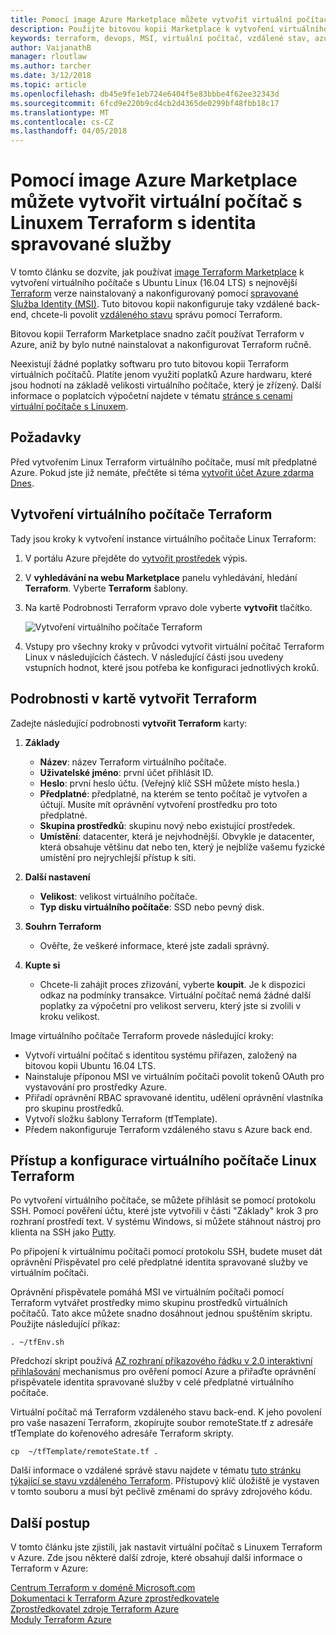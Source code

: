 ```yaml
---
title: Pomocí image Azure Marketplace můžete vytvořit virtuální počítač s Linuxem Terraform s identita spravované služby
description: Použijte bitovou kopii Marketplace k vytvoření virtuálního počítače Terraform Linux s identita spravované služby a vzdálenou správu stavu snadno nasadit prostředky do Azure.
keywords: terraform, devops, MSI, virtuální počítač, vzdálené stav, azure
author: VaijanathB
manager: rloutlaw
ms.author: tarcher
ms.date: 3/12/2018
ms.topic: article
ms.openlocfilehash: db45e9fe1eb724e6404f5e83bbbe4f62ee32343d
ms.sourcegitcommit: 6fcd9e220b9cd4cb2d4365de0299bf48fbb18c17
ms.translationtype: MT
ms.contentlocale: cs-CZ
ms.lasthandoff: 04/05/2018
---
```

# <a name="use-an-azure-marketplace-image-to-create-a-terraform-linux-virtual-machine-with-managed-service-identity"></a>Pomocí image Azure Marketplace můžete vytvořit virtuální počítač s Linuxem Terraform s identita spravované služby

V tomto článku se dozvíte, jak používat [image Terraform Marketplace](https://azuremarketplace.microsoft.com/marketplace/apps/azure-oss.terraform?tab=Overview) k vytvoření virtuálního počítače s Ubuntu Linux (16.04 LTS) s nejnovější [Terraform](https://www.terraform.io/intro/index.html) verze nainstalovaný a nakonfigurovaný pomocí [spravované Služba Identity (MSI)](https://docs.microsoft.com/azure/active-directory/managed-service-identity/overview). Tuto bitovou kopii nakonfiguruje taky vzdálené back-end, chcete-li povolit [vzdáleného stavu](https://www.terraform.io/docs/state/remote.html) správu pomocí Terraform. 

Bitovou kopii Terraform Marketplace snadno začít používat Terraform v Azure, aniž by bylo nutné nainstalovat a nakonfigurovat Terraform ručně. 

Neexistují žádné poplatky softwaru pro tuto bitovou kopii Terraform virtuálních počítačů. Platíte jenom využití poplatků Azure hardwaru, které jsou hodnotí na základě velikosti virtuálního počítače, který je zřízený. Další informace o poplatcích výpočetní najdete v tématu [stránce s cenami virtuální počítače s Linuxem](https://azure.microsoft.com/pricing/details/virtual-machines/linux/).

## <a name="prerequisites"></a>Požadavky
Před vytvořením Linux Terraform virtuálního počítače, musí mít předplatné Azure. Pokud jste již nemáte, přečtěte si téma [vytvořit účet Azure zdarma Dnes](https://azure.microsoft.com/free/).  

## <a name="create-your-terraform-virtual-machine"></a>Vytvoření virtuálního počítače Terraform 

Tady jsou kroky k vytvoření instance virtuálního počítače Linux Terraform: 

1. V portálu Azure přejděte do [vytvořit prostředek](https://ms.portal.azure.com/#create/hub) výpis.

2. V **vyhledávání na webu Marketplace** panelu vyhledávání, hledání **Terraform**. Vyberte **Terraform** šablony. 

3. Na kartě Podrobnosti Terraform vpravo dole vyberte **vytvořit** tlačítko.

    ![Vytvoření virtuálního počítače Terraform](media\terraformmsi.png)

4. Vstupy pro všechny kroky v průvodci vytvořit virtuální počítač Terraform Linux v následujících částech. V následující části jsou uvedeny vstupních hodnot, které jsou potřeba ke konfiguraci jednotlivých kroků.

## <a name="details-on-the-create-terraform-tab"></a>Podrobnosti v kartě vytvořit Terraform

Zadejte následující podrobnosti **vytvořit Terraform** karty:

1. **Základy**
    
   * **Název**: název Terraform virtuálního počítače.
   * **Uživatelské jméno**: první účet přihlásit ID.
   * **Heslo**: první heslo účtu. (Veřejný klíč SSH můžete místo hesla.)
   * **Předplatné**: předplatné, na kterém se tento počítač je vytvořen a účtují. Musíte mít oprávnění vytvoření prostředku pro toto předplatné.
   * **Skupina prostředků**: skupinu nový nebo existující prostředek.
   * **Umístění**: datacenter, která je nejvhodnější. Obvykle je datacenter, která obsahuje většinu dat nebo ten, který je nejblíže vašemu fyzické umístění pro nejrychlejší přístup k síti.

2. **Další nastavení**

   * **Velikost**: velikost virtuálního počítače. 
   * **Typ disku virtuálního počítače**: SSD nebo pevný disk.

3. **Souhrn Terraform**

   * Ověřte, že veškeré informace, které jste zadali správný. 

4. **Kupte si**

   * Chcete-li zahájit proces zřizování, vyberte **koupit**. Je k dispozici odkaz na podmínky transakce. Virtuální počítač nemá žádné další poplatky za výpočetní pro velikost serveru, který jste si zvolili v kroku velikost.

Image virtuálního počítače Terraform provede následující kroky:

* Vytvoří virtuální počítač s identitou systému přiřazen, založený na bitovou kopii Ubuntu 16.04 LTS.
* Nainstaluje příponou MSI ve virtuálním počítači povolit tokenů OAuth pro vystavování pro prostředky Azure.
* Přiřadí oprávnění RBAC spravované identitu, udělení oprávnění vlastníka pro skupinu prostředků.
* Vytvoří složku šablony Terraform (tfTemplate).
* Předem nakonfiguruje Terraform vzdáleného stavu s Azure back end.

## <a name="access-and-configure-a-linux-terraform-virtual-machine"></a>Přístup a konfigurace virtuálního počítače Linux Terraform

Po vytvoření virtuálního počítače, se můžete přihlásit se pomocí protokolu SSH. Pomocí pověření účtu, které jste vytvořili v části "Základy" krok 3 pro rozhraní prostředí text. V systému Windows, si můžete stáhnout nástroj pro klienta na SSH jako [Putty](http://www.putty.org/).

Po připojení k virtuálnímu počítači pomocí protokolu SSH, budete muset dát oprávnění Přispěvatel pro celé předplatné identita spravované služby ve virtuálním počítači. 

Oprávnění přispěvatele pomáhá MSI ve virtuálním počítači pomocí Terraform vytvářet prostředky mimo skupinu prostředků virtuálních počítačů. Tato akce můžete snadno dosáhnout jednou spuštěním skriptu. Použijte následující příkaz:

`. ~/tfEnv.sh`

Předchozí skript používá [AZ rozhraní příkazového řádku v 2.0 interaktivní přihlašování](https://docs.microsoft.com/cli/azure/authenticate-azure-cli?view=azure-cli-latest#interactive-log-in) mechanismus pro ověření pomocí Azure a přiřaďte oprávnění přispěvatele identita spravované služby v celé předplatné virtuálního počítače. 

 Virtuální počítač má Terraform vzdáleného stavu back-end. K jeho povolení pro vaše nasazení Terraform, zkopírujte soubor remoteState.tf z adresáře tfTemplate do kořenového adresáře Terraform skripty.  

 `cp  ~/tfTemplate/remoteState.tf .`

 Další informace o vzdálené správě stavu najdete v tématu [tuto stránku týkající se stavu vzdáleného Terraform](https://www.terraform.io/docs/state/remote.html). Přístupový klíč úložiště je vystaven v tomto souboru a musí být pečlivě změnami do správy zdrojového kódu.  

## <a name="next-steps"></a>Další postup
V tomto článku jste zjistili, jak nastavit virtuální počítač s Linuxem Terraform v Azure. Zde jsou některé další zdroje, které obsahují další informace o Terraform v Azure: 

 [Centrum Terraform v doméně Microsoft.com](https://docs.microsoft.com/azure/terraform/)  
 [Dokumentaci k Terraform Azure zprostředkovatele](http://aka.ms/terraform)  
 [Zprostředkovatel zdroje Terraform Azure](http://aka.ms/tfgit)  
 [Moduly Terraform Azure](http://aka.ms/tfmodules)
 

















